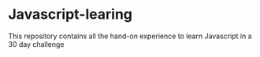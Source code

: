 # Javascript-learing
This repository contains all the hand-on experience to learn Javascript in a 30 day challenge
